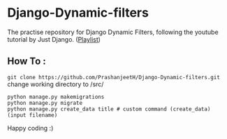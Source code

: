 # Django-Dynamic-filters

The practise repository for Django Dynamic Filters, 
    following the youtube tutorial by Just Django. ([Playlist](https://www.youtube.com/watch?v=-X1KMCM_uts&list=PLLRM7ROnmA9EGO3TOlWLgrc46EhTgj1Ih))

## How To :
`git clone https://github.com/PrashanjeetH/Django-Dynamic-filters.git`
change working directory to /src/
```
python manage.py makemigrations
python manage.py migrate
python manage.py create_data title # custom command (create_data) (input filename)
```
Happy coding :)

